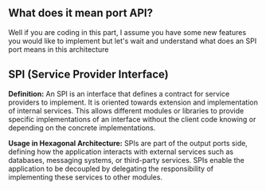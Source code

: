 ## What does it mean port API?

Well if you are coding in this part, I assume you have some new features you would like to implement but let's wait and understand what does an SPI port means in this architecture

## SPI (Service Provider Interface)
**Definition:** An SPI is an interface that defines a contract for service providers to implement. It is oriented towards extension and implementation of internal services. This allows different modules or libraries to provide specific implementations of an interface without the client code knowing or depending on the concrete implementations.

**Usage in Hexagonal Architecture:** SPIs are part of the output ports side, defining how the application interacts with external services such as databases, messaging systems, or third-party services. SPIs enable the application to be decoupled by delegating the responsibility of implementing these services to other modules.

